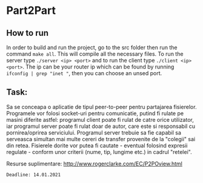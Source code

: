 # Part2Part

## How to run

In order to build and run the project, go to the src folder then run the command `make all`. This will compile all the necessary files. To run the server type `./server <ip> <port>` and to run the client type `./client <ip> <port>`. The ip can be your router ip which can be found by running `ifconfig | grep "inet "`, then you can choose an unsed port.

## Task:

Sa se conceapa o aplicatie de tipul peer-to-peer pentru partajarea fisierelor. Programele vor folosi socket-uri pentru comunicatie, putind fi rulate pe masini diferite astfel: programul client poate fi rulat de catre orice utilizator, iar programul server poate fi rulat doar de autor, care este si responsabil cu pornirea/oprirea serviciului. Programul server trebuie sa fie capabil sa serveasca simultan mai multe cereri de transfer provenite de la "colegii" sai din retea. Fisierele dorite vor putea fi cautate - eventual folosind expresii regulate - conform unor criterii (nume, tip, lungime etc.) in cadrul "retelei".

Resurse suplimentare: http://www.rogerclarke.com/EC/P2POview.html

```Deadline: 14.01.2021```
